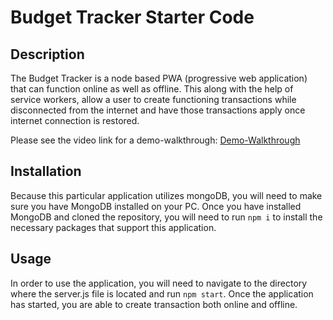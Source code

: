 # Budget Tracker Starter Code

## Description
The Budget Tracker is a node based PWA (progressive web application) that can function online as well as offline. This along with the help of service workers, allow a user to create functioning transactions while disconnected from the internet and have those transactions apply once internet connection is restored.

Please see the video link for a demo-walkthrough: 
[Demo-Walkthrough](./budget_tracker_screenshot.png)

## Installation
Because this particular application utilizes mongoDB, you will need to make sure you have MongoDB installed on your PC. Once you have installed MongoDB and cloned the repository, you will need to run `npm i` to install the necessary packages that support this application.

## Usage
In order to use the application, you will need to navigate to the directory where the server.js file is located and run `npm start`. Once the application has started, you are able to create transaction both online and offline. 